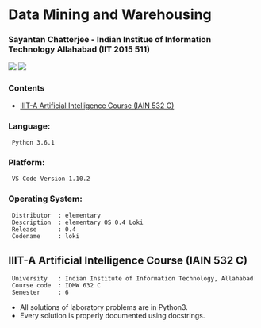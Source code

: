 # Data Mining and Warehousing
### Sayantan Chatterjee - Indian Institue of Information Technology Allahabad (IIT 2015 511)

<img src="https://img.shields.io/badge/language-Python3-brightgreen.svg"/>
<img src="https://img.shields.io/badge/VS Code-1.10.2-blue.svg"/>  

### Contents
* [IIIT-A Artificial Intelligence Course (IAIN 532 C)](#iiita)

### Language:

```
 Python 3.6.1
```

### Platform:

```
 VS Code Version 1.10.2
```

### Operating System:

```
 Distributor  :	elementary
 Description  :	elementary OS 0.4 Loki
 Release      :	0.4
 Codename     :	loki
```

## IIIT-A Artificial Intelligence Course (IAIN 532 C)

```
 University   : Indian Institute of Information Technology, Allahabad
 Course code  :	IDMW 632 C
 Semester     :	6
```

* All solutions of laboratory problems are in Python3.
* Every solution is properly documented using docstrings.